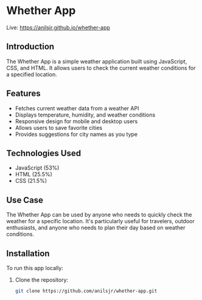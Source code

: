 # Whether App
Live: https://anilsjr.github.io/whether-app

## Introduction
The Whether App is a simple weather application built using JavaScript, CSS, and HTML. It allows users to check the current weather conditions for a specified location.

## Features
- Fetches current weather data from a weather API
- Displays temperature, humidity, and weather conditions
- Responsive design for mobile and desktop users
- Allows users to save favorite cities
- Provides suggestions for city names as you type

## Technologies Used
- JavaScript (53%)
- HTML (25.5%)
- CSS (21.5%)

## Use Case
The Whether App can be used by anyone who needs to quickly check the weather for a specific location. It's particularly useful for travelers, outdoor enthusiasts, and anyone who needs to plan their day based on weather conditions.

## Installation
To run this app locally:

1. Clone the repository:
   ```sh
   git clone https://github.com/anilsjr/whether-app.git
